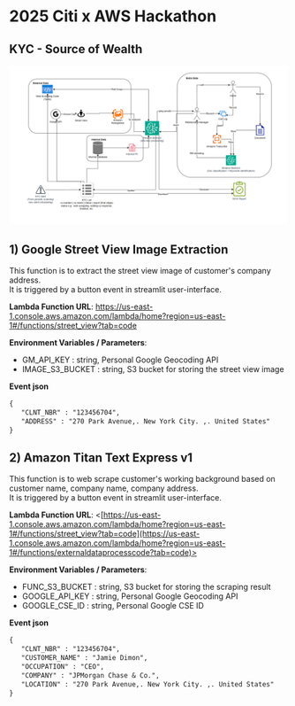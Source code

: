 # 2025 Citi x AWS Hackathon  
## KYC - Source of Wealth  

![work flow](./architectural_design.png)

## 1) Google Street View Image Extraction  
This function is to extract the street view image of customer's company address.  
It is triggered by a button event in streamlit user-interface.  

**Lambda Function URL**: <https://us-east-1.console.aws.amazon.com/lambda/home?region=us-east-1#/functions/street_view?tab=code>  

**Environment Variables / Parameters**:    
   <!-- * ADD_SRC_S3_BUCKET : string, S3 bucket for database of customer data  -->
   * GM_API_KEY : string, Personal Google Geocoding API  
   * IMAGE_S3_BUCKET : string, S3 bucket for storing the street view image  
   <!-- * SRC_FILE_NAME : string, S3 bucket for file name of customer data ADD_SRC_S3_BUCKET  -->  
   
**Event json**
```
{  
   "CLNT_NBR" : "123456704",  
   "ADDRESS" : "270 Park Avenue,. New York City. ,. United States"  
}
```

## 2) Amazon Titan Text Express v1  
This function is to web scrape customer's working background based on customer name, company name, company address.  
It is triggered by a button event in streamlit user-interface.  

**Lambda Function URL**: <[https://us-east-1.console.aws.amazon.com/lambda/home?region=us-east-1#/functions/street_view?tab=code](https://us-east-1.console.aws.amazon.com/lambda/home?region=us-east-1#/functions/externaldataprocesscode?tab=code)>  

**Environment Variables / Parameters**:    
   <!-- * ADD_SRC_S3_BUCKET : string, S3 bucket for database of customer data  -->
   * FUNC_S3_BUCKET : string, S3 bucket for storing the scraping result
   * GOOGLE_API_KEY : string, Personal Google Geocoding API
   * GOOGLE_CSE_ID : string, Personal Google CSE ID
   <!-- * SRC_FILE_NAME : string, S3 bucket for file name of customer data ADD_SRC_S3_BUCKET  -->

**Event json**
```
{
   "CLNT_NBR" : "123456704",
   "CUSTOMER_NAME" : "Jamie Dimon",
   "OCCUPATION" : "CEO",
   "COMPANY" : "JPMorgan Chase & Co.",
   "LOCATION" : "270 Park Avenue,. New York City. ,. United States"
}
```
